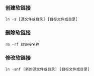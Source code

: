 ### 创建软链接

`ln -s [源文件或目录] [目标文件或目录]`

### 删除软链接

`rm -rf 软链接名称`

### 修改软链接

`ln -snf [新的源文件或目录] [目标文件或目录]`